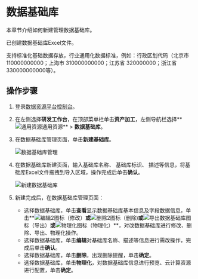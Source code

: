 # 数据基础库

本章节介绍如何新建管理数据基础库。

已创建数据基础库Excel文件。

支持标准化基础数据存放，行业通用化数据标准，例如：行政区划代码（北京市110000000000；上海市 310000000000；江苏省 320000000；浙江省 330000000000等）。

## 操作步骤

1.  登录[数据资源平台控制台](https://dataq.console.aliyun.com)。

2.  在左侧选择**研发工作台**，在顶部菜单栏单击**资产加工**，左侧导航栏选择**![通用资源](https://static-aliyun-doc.oss-accelerate.aliyuncs.com/assets/img/zh-CN/4750080261/p270024.png)通用资源** \> **数据基础库**。

3.  在数据基础库管理页面，单击**新建基础库**。

    ![数据基础库管理](https://static-aliyun-doc.oss-accelerate.aliyuncs.com/assets/img/zh-CN/8043067061/p190400.png)

4.  在数据基础库新建页面，输入基础库名称、 基础库标识、 描述等信息，将基础库Excel文件拖拽到导入区域，操作完成后单击**确认**。

    ![新建数据基础库](https://static-aliyun-doc.oss-accelerate.aliyuncs.com/assets/img/zh-CN/8043067061/p190401.png)

5.  新建完成后，在数据基础库管理页面：

    -   选择数据基础库，单击**查看**显示数据基础库基本信息及字段数据信息，单击**![编辑2](https://static-aliyun-doc.oss-accelerate.aliyuncs.com/assets/img/zh-CN/6823067061/p190201.png)图标（修改）**或**![删除2](https://static-aliyun-doc.oss-accelerate.aliyuncs.com/assets/img/zh-CN/6823067061/p190203.png)图标（删除\)**或**![导出数据基础库](https://static-aliyun-doc.oss-accelerate.aliyuncs.com/assets/img/zh-CN/9043067061/p190403.png)图标（导出）**或**![物理化](https://static-aliyun-doc.oss-accelerate.aliyuncs.com/assets/img/zh-CN/9043067061/p190404.png)图标（物理化）**，对改数据基础库进行修改、删除、导出、物理化操作。
    -   选择数据基础库，单击**编辑**对基础库名称、描述等信息进行需改操作，完成后单击**确认**。
    -   选择数据基础库，单击**删除**，出现删除提醒，单击**确定**。
    -   选择数据基础库，单击**物理化**，对数据基础库信息进行预览、云计算资源进行配置，单击**确定**。

